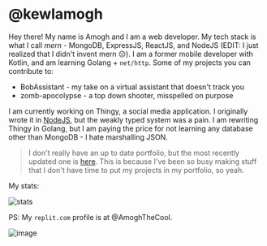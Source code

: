 # @kewlamogh
Hey there! My name is Amogh and I am a web developer. My tech stack is what I call *mern* - MongoDB, ExpressJS, ReactJS, and NodeJS (EDIT: I just realized that I didn't invent mern 😔). I am a former mobile developer with Kotlin, and am learning Golang + `net/http`. Some of my projects you can contribute to:
* BobAssistant - my take on a virtual assistant that doesn't track you
* zomb-apocolypse - a top down shooter, misspelled on purpose

I am currently working on Thingy, a social media application. I originally wrote it in [NodeJS](https://nodejs.dev), but the weakly typed system was a pain. I am rewriting Thingy in Golang, but I am paying the price for not learning any database other than MongoDB - I hate marshalling JSON.

> I don't really have an up to date portfolio, but the most recently updated one is [here](https://kewlamogh.github.io/portfolio). This is because I've been so busy making stuff that I don't have time to put my projects in my portfolio, so yeah. 

My stats:

![stats](https://github-readme-stats.vercel.app/api?username=kewlamogh&count_private=true&theme=dark&show_icons=true&include_all_commits=true&hide=issues)

PS: My `replit.com` profile is at @AmoghTheCool.

![image](https://user-images.githubusercontent.com/86981743/151064613-3f59fe32-8b2c-44e2-9c66-3cf77e15f7dd.png)
